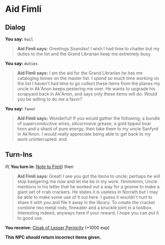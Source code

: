 # Aid Fimli

## Dialog

**You say:** `hail`



>**Aid Fimli says:** Greetings Soandso! I wish I had time to chatter but my duties to the list and the Grand Librarian keep me extremely busy.

**You say:** `duties`



>**Aid Fimli says:** I am the aid for the Grand Librarian he has me cataloging tomes on the master list. I spend so much time working on the list I haven't had time to go collect these items from the planes my uncle in Ak'Anon keeps pestering me over. He wants to upgrade his scrapyard back in Ak'Anon, and says only these items will do. Would you be willing to do me a favor?

**You say:** `favor`



>**Aid Fimli says:** Wonderful! If you would gather the following; a bundle of superconductive wires, silicorrosive grease, a gold tipped boar horn and a shard of pure energy, then take them to my uncle Sanfyrd in Ak'Anon. I would really appreciate being able to get back to my work uninterrupted.
end

## Turn-Ins



if( **You turn in:** [Note to Fimli](/item/15980)) then 


>**Aid Fimli says:** Great! I see you got the items to uncle; perhaps he will stop badgering me now and let me be in my work. Hmmmmm, Uncle mentions in his letter that he worked out a way for a gnome to make a giant set of crab crackers. He states it is useless in Norrath but I may be able to make some use of it out here. I guess it wouldn't hurt to share it with you and file it away in the library. To create the cracker combine two metal rods, firewater and a knuckle joint in a toolbox. Interesting indeed, anyways here if your reward; I hope you can put it to good use.


 **You receive:**  [Cloak of Lesser Pernicity](/item/15807) (+1000 exp)

**This NPC *should* return incorrect items given.**





